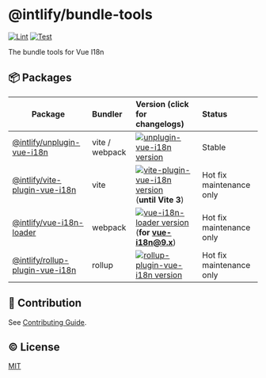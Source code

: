 # @intlify/bundle-tools

[![Lint](https://github.com/intlify/bundle-tools/actions/workflows/lint.yml/badge.svg)](https://github.com/intlify/bundle-tools/actions/workflows/lint.yml)
[![Test](https://github.com/intlify/bundle-tools/actions/workflows/test.yml/badge.svg)](https://github.com/intlify/bundle-tools/actions/workflows/test.yml)

The bundle tools for Vue I18n

## 📦 Packages

| Package                                                                                          | Bundler        | Version (click for changelogs)                                                                                                                                                               | Status                   |
| ------------------------------------------------------------------------------------------------ | :------------- | :------------------------------------------------------------------------------------------------------------------------------------------------------------------------------------------- | :----------------------- |
| [@intlify/unplugin-vue-i18n](packages/unplugin-vue-i18n)                                         | vite / webpack | [![unplugin-vue-i18n version](https://img.shields.io/npm/v/@intlify/unplugin-vue-i18n.svg?label=%20&&color=yellow)](packages/unplugin-vue-i18n/CHANGELOG.md)                                 | Stable                   |
| [@intlify/vite-plugin-vue-i18n](https://www.npmjs.com/package/@intlify/vite-plugin-vue-i18n)     | vite           | [![vite-plugin-vue-i18n version](https://img.shields.io/npm/v/@intlify/vite-plugin-vue-i18n.svg?label=%20&&color=blueviolet)](packages/vite-plugin-vue-i18n/CHANGELOG.md) (**until Vite 3**) | Hot fix maintenance only |
| [@intlify/vue-i18n-loader](https://www.npmjs.com/package/@intlify/vue-i18n-loader)               | webpack        | [![vue-i18n-loader version](https://img.shields.io/npm/v/@intlify/vue-i18n-loader.svg?label=%20&color=blue)](packages/vue-i18n-loader/CHANGELOG.md) (**for vue-i18n@9.x**)                   | Hot fix maintenance only |
| [@intlify/rollup-plugin-vue-i18n](https://www.npmjs.com/package/@intlify/rollup-plugin-vue-i18n) | rollup         | [![rollup-plugin-vue-i18n version](https://img.shields.io/npm/v/@intlify/rollup-plugin-vue-i18n.svg?label=%20&color=red)](packages/rollup-plugin-vue-i18n/CHANGELOG.md)                      | Hot fix maintenance only |

## 💪 Contribution

See [Contributing Guide](https://github.com/intlify/bundle-tools/tree/main/.github/contributing.md).

## ©️ License

[MIT](http://opensource.org/licenses/MIT)
